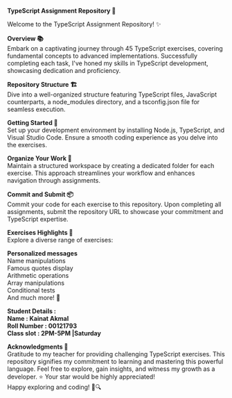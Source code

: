 **TypeScript Assignment Repository 🚀**<br>

Welcome to the TypeScript Assignment Repository! ✨<br>

**Overview 📚**<br>
Embark on a captivating journey through 45 TypeScript exercises, covering fundamental concepts to advanced implementations. Successfully completing each task, I've honed my skills in 
TypeScript development, showcasing dedication and proficiency.<br>

**Repository Structure 🏗️**<br>
Dive into a well-organized structure featuring TypeScript files, JavaScript counterparts, a node_modules directory, and a tsconfig.json file for seamless execution.<br>

**Getting Started 🚀**<br>
Set up your development environment by installing Node.js, TypeScript, and Visual Studio Code. Ensure a smooth coding experience as you delve into the exercises.<br>

**Organize Your Work 📁**<br>
Maintain a structured workspace by creating a dedicated folder for each exercise. This approach streamlines your workflow and enhances navigation through assignments.<br>

**Commit and Submit 📦**<br>
Commit your code for each exercise to this repository. Upon completing all assignments, submit the repository URL to showcase your commitment and TypeScript expertise.<br>

**Exercises Highlights 🌟**<br>
Explore a diverse range of exercises:<br>

**Personalized messages**<br>
Name manipulations<br>
Famous quotes display<br>
Arithmetic operations<br>
Array manipulations<br>
Conditional tests<br>
And much more! 🌸<br>

**Student Details :** <br>
**Name : Kainat Akmal**<br>
**Roll Number : 00121793**<br>
**Class slot : 2PM-5PM |Saturday**<br>

**Acknowledgments 🙌**<br>
Gratitude to my teacher for providing challenging TypeScript exercises. This repository signifies my commitment to learning and mastering this powerful language.
Feel free to explore, gain insights, and witness my growth as a developer. ⭐ Your star would be highly appreciated!<br>
Happy exploring and coding! 🌟🔍
